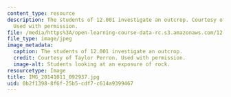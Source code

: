 ```yaml
---
content_type: resource
description: The students of 12.001 investigate an outcrop. Courtesy of Taylor Perron.
  Used with permission.
file: /media/https%3A/open-learning-course-data-rc.s3.amazonaws.com/12-001-introduction-to-geology-fall-2013/0b2f13988f6f25b5cdf7c614a9399467_IMG_20141011_092937.jpg
file_type: image/jpeg
image_metadata:
  caption: The students of 12.001 investigate an outcrop.
  credit: Courtesy of Taylor Perron. Used with permission.
  image-alt: Students looking at an exposure of rock.
resourcetype: Image
title: IMG_20141011_092937.jpg
uid: 0b2f1398-8f6f-25b5-cdf7-c614a9399467
---
```

